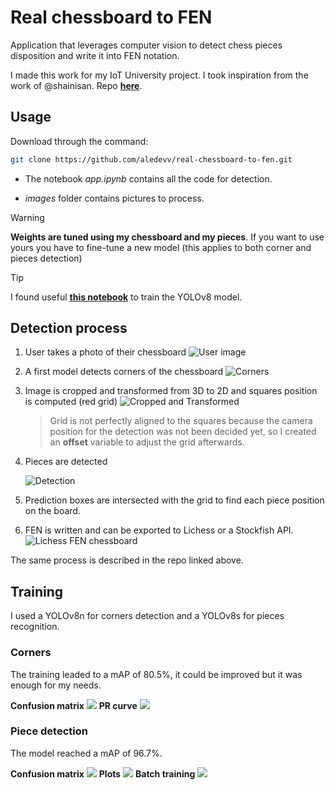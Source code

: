 # Real chessboard to FEN
Application that leverages computer vision to detect chess pieces disposition and write it into FEN notation.

I made this work for my IoT University project.
I took inspiration from the work of @shainisan. Repo **[here](https://github.com/shainisan/real-life-chess-vision?ref=blog.roboflow.com)**.

## Usage
Download through the command:
```bash
git clone https://github.com/aledevv/real-chessboard-to-fen.git
```

- The notebook _app.ipynb_ contains all the code for detection. 

- _images_ folder contains pictures to process.

> [!WARNING]
> **Weights are tuned using my chessboard and my pieces**.
> If you want to use yours you have to fine-tune a new model (this applies to both corner and pieces detection)

> [!TIP]  
> I found useful **[this notebook](https://colab.research.google.com/github/roboflow-ai/notebooks/blob/main/notebooks/train-yolov8-object-detection-on-custom-dataset.ipynb)** to train the YOLOv8 model.

## Detection process
1. User takes a photo of their chessboard
    ![User image](assets/photo.jpeg)
2. A first model detects corners of the chessboard
    ![Corners](assets/corners.png)
3. Image is cropped and transformed from 3D to 2D and squares position is computed (red grid)
    ![Cropped and Transformed](assets/transformed.jpg)
    > Grid is not perfectly aligned to the squares because the camera position for the detection was not been decided yet, so I created an __offset__ variable to adjust the grid afterwards.
4. Pieces are detected

    ![Detection](assets/detection.png)
5. Prediction boxes are intersected with the grid to find each piece position on the board.
6. FEN is written and can be exported to Lichess or a Stockfish API.
    ![Lichess FEN chessboard](assets/lichess_fen.png)

The same process is described in the repo linked above.

## Training
I used a YOLOv8n for corners detection and a YOLOv8s for pieces recognition.
### Corners
The training leaded to a mAP of 80.5%, it could be improved but it was enough for my needs.

**Confusion matrix**
![](assets/training/corners/conf_matrix.png)
**PR curve**
![](assets/training/corners/pr_curve.png)

### Piece detection
The model reached a mAP of 96.7%.

**Confusion matrix**
![](assets/training/pieces/confusion_matrix.png)
**Plots**
![](assets/training/pieces/plots.png)
**Batch training**
![](assets/training/pieces/batch_test.jpeg)
